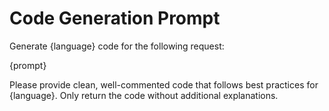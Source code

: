 # Code Generation Prompt

Generate {language} code for the following request:

{prompt}

Please provide clean, well-commented code that follows best practices for {language}.
Only return the code without additional explanations.
